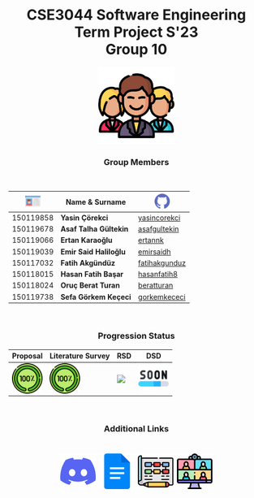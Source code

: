 <div align="center" >

# **CSE3044 Software Engineering Term Project S'23 <br>Group 10** 

<img src="/icons/man.png" width="150">

<br>

### **Group Members**
<br>

|<img src="/icons/card.png" width="30">   | Name & Surname  |<img src="/icons/github.png" width="30">|
|---|---|---|
|150119858   |**Yasin Çörekci**        |<a href="https://github.com/yasincorekci/">yasincorekci</a>|
|150119678   |**Asaf Talha Gültekin**  |<a href="https://github.com/asafgultekin/">asafgultekin</a>|
|150119066   |**Ertan Karaoğlu**       |<a href="https://github.com/ertannk/">ertannk</a>|
|150119039   |**Emir Said Haliloğlu**  |<a href="https://github.com/emirsaidh/">emirsaidh</a>|
|150117032   |**Fatih Akgündüz**       |<a href="https://github.com/fatihakgunduz/">fatihakgunduz</a>|
|150118015   |**Hasan Fatih Başar**    |<a href="https://github.com/hasanfatih8/">hasanfatih8</a>|
|150118024   |**Oruç Berat Turan**     |<a href="https://github.com/beratturan/">beratturan</a>|
|150119738   |**Sefa Görkem Keçeci**   |<a href="https://github.com/gorkemkececi/">gorkemkececi</a>|


</div>
<div align="center" >
<br>

### **Progression Status**


|Proposal|Literature Survey|RSD|DSD|
|---|---|---|---|
|<img align="center" src=/icons/completed.png height="60"/>|<img align="center" src=/icons/completed.png height="60"/>|<img align="center" src=work-in-progress.png height="60"/>|<img align="center" src=/icons/soon.png height="60"/>|

</div>
<div align="center">
<br>

### **Additional Links**
<h1 align="center">
<a href="https://discord.gg/vusQsTg6 target="blank"><img align="center" alt="Discord" src=/icons/discord.png height="70"/></a>
<a href="https://docs.google.com/" target="blank"><img align="center" alt="Google Docs" src=/icons/google-docs.png height="70"/></a>
<a href="https://app.diagrams.net//" target="blank"><img align="center" alt="Draw IO" src=/icons/diagram.png height="70"/></a>
<a href="https://doodle.com/en//" target="blank"><img align="center" alt="Doodle" src=/icons/meeting.png height="70"/></a>

</h1>


</div>
